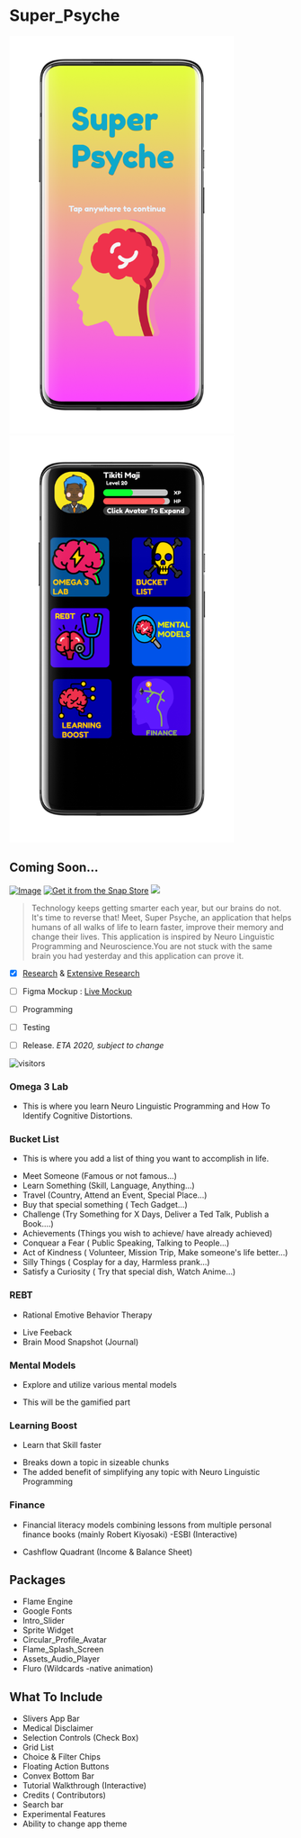 # Super_Psyche

<img src="Images/1595285323180.png" width=400 >  <img src="Images/2.png" width=400 >

## Coming Soon...

[![Image](https://i.imgur.com/Z7qKuho.png)](play-store-link)     [![Get it from the Snap Store](https://snapcraft.io/static/images/badges/en/snap-store-black.svg)]()   <img src="https://f-droid.org/wiki/images/0/06/F-Droid-button_get-it-on.png">

> Technology keeps getting smarter each year, but our brains do not. It's time to reverse that! Meet, Super Psyche, an application that helps humans of all walks of life to learn faster, improve their memory and change their lives. This application is inspired by Neuro Linguistic Programming and Neuroscience.You are not stuck with the same brain you had yesterday and this application can prove it. 

- [x] [Research](https://github.com/33nanoseconds/awesome-Neuro-Linguistic-Programming) & [Extensive Research](https://sheets.arcaneoffice.com/View.aspx?info=eyJmbiI6IkRhdGEgQ29uc3VtcHRpb24ueGxzeCIsImwiOiJodHRwczovL2dhaWEuYmxvY2tzdGFjay5vcmcvaHViLzEzcTViOTJUekN1cnFLdWJ5OTI5eVNWR2NkZnJNOUNOTkQvODA4ZTgxODBjYzc3YjhjN2JhZDNlMTc5MzRiZTFlZmFhYTNiMTQ5ODhiNjY2MzczZWMxZWZjZGM3MjI2NjZmZCIsInBrIjoiM2UyNTQ4ZWQ2YmIzNTZjMGQ3ZGY3MGM4ZDk3OTA5NjQ4MjY0MDdjOGNlNjY1YmFiZDk2MjA0ZmViNzdmMjI1ZiIsIml2IjoiMzRiMzZlNmY3MzAxODM2OTNiMTk0ZjVmOTUwODk3NzkifQ==)
- [ ] Figma Mockup <!-- ![Image name](/images/image.png) or (link to image.png) --> : [Live Mockup](https://www.figma.com/file/zN98jDnM9LpLAe7RxeCYaq/Super-Psyche?node-id=0%3A1)

- [ ] Programming

- [ ] Testing

- [ ] Release.   *ETA 2020, subject to change*


 ![visitors](https://visitor-badge.laobi.icu/badge?page_id=33nanoseconds.Super_Psyche)
 
 
 
 ### Omega 3 Lab
 * This is where you learn Neuro Linguistic Programming and How To Identify Cognitive Distortions.
 ### Bucket List
 * This is where you add a list of thing you want to accomplish in life.
 - Meet Someone (Famous or not famous...)
 - Learn Something (Skill, Language, Anything...)
 - Travel (Country, Attend an Event, Special Place...)
 - Buy that special something ( Tech Gadget...)
 - Challenge (Try Something for X Days, Deliver a Ted Talk, Publish a Book....)
 - Achievements (Things you wish to achieve/ have already achieved)
 - Conquear a Fear ( Public Speaking, Talking to People...)
 - Act of Kindness ( Volunteer, Mission Trip, Make someone's life better...)
 - Silly Things ( Cosplay for a day, Harmless prank...)
 - Satisfy a Curiosity ( Try that special dish, Watch Anime...)
 ### REBT
 * Rational Emotive Behavior Therapy
 - Live Feeback
 - Brain Mood Snapshot (Journal)
 ### Mental Models
 * Explore and utilize various mental models
 - This will be the gamified part
 ### Learning Boost
 * Learn that Skill faster
 - Breaks down a topic in sizeable chunks
 - The added benefit of simplifying any topic with Neuro Linguistic Programming
 ### Finance
 * Financial literacy models combining lessons from multiple personal finance books (mainly Robert Kiyosaki)
 -ESBI (Interactive)
 - Cashflow Quadrant (Income & Balance Sheet)
 
 
 
 
 ## Packages
 * Flame Engine
 * Google Fonts
 * Intro_Slider
 * Sprite Widget
 * Circular_Profile_Avatar
 * Flame_Splash_Screen
 * Assets_Audio_Player
 * Fluro (Wildcards -native animation)
 
 
 ## What To Include
 * Slivers App Bar
 * Medical Disclaimer
 * Selection Controls (Check Box)
 * Grid List
 * Choice & Filter Chips 
 * Floating Action Buttons
 * Convex Bottom Bar
 * Tutorial Walkthrough (Interactive)
 * Credits ( Contributors)
 * Search bar
 * Experimental Features
 * Ability to change app theme
 
